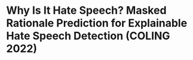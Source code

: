 # Why Is It Hate Speech? Masked Rationale Prediction for Explainable Hate Speech Detection (COLING 2022)
